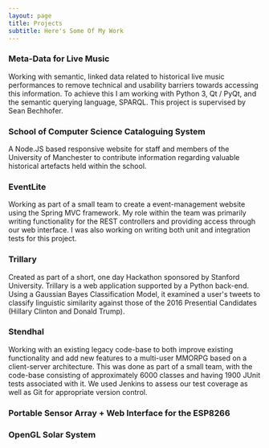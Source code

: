 ```yaml
---
layout: page
title: Projects
subtitle: Here's Some Of My Work
---
```

### Meta-Data for Live Music
Working with semantic, linked data related to historical live music performances to remove technical and usability barriers towards accessing this information. To achieve this I am working with Python 3, Qt / PyQt, and the semantic querying language, SPARQL. This project is supervised by Sean Bechhofer.

### School of Computer Science Cataloguing System
A Node.JS based responsive website for staff and members of the University of Manchester to contribute information regarding valuable historical artefacts held within the school.

### EventLite
Working as part of a small team to create a event-management website using the Spring MVC framework. My role within the team was primarily writing functionality for the REST controllers and providing access through our web interface. I was also working on writing both unit and integration tests for this project.

### Trillary
Created as part of a short, one day Hackathon sponsored by Stanford University. Trillary is a web application supported by a Python back-end. Using a Gaussian Bayes Classification Model, it examined a user's tweets to classify linguistic similarity against those of the 2016 Presential Candidates (Hillary Clinton and Donald Trump).

### Stendhal
Working with an existing legacy code-base to both improve existing functionality and add new features to a multi-user MMORPG based on a client-server architecture. This was done as part of a small team, with the code-base consisting of approximately 6000 classes and having 1900 JUnit tests associated with it. We used Jenkins to assess our test coverage as well as Git for appropriate version control.

### Portable Sensor Array + Web Interface for the ESP8266

### OpenGL Solar System
